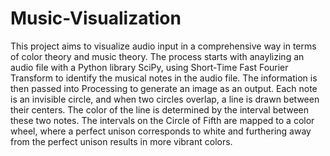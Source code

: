 # Music-Visualization
This project aims to visualize audio input in a comprehensive way in terms of color theory and music theory. The process starts with anaylizing an audio file with a Python library SciPy, using Short-Time Fast Fourier Transform to identify the musical notes in the audio file. The information is then passed into Processing to generate an image as an output. Each note is an invisible circle, and when two circles overlap, a line is drawn between their centers. The color of the line is determined by the interval between these two notes. The intervals on the Circle of Fifth are mapped to a color wheel, where a perfect unison corresponds to white and furthering away from the perfect unison results in more vibrant colors.
